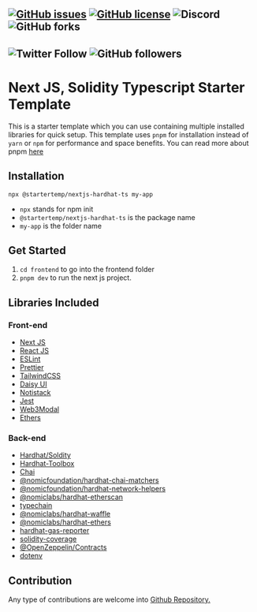 [![GitHub issues](https://img.shields.io/github/issues/startertemp/nextjs-hardhat-ts)](https://github.com/startertemp/nextjs-hardhat-ts/issues)
[![GitHub license](https://img.shields.io/github/license/startertemp/nextjs-hardhat-ts)](https://github.com/startertemp/nextjs-hardhat-ts/blob/master/LICENSE)
![Discord](https://img.shields.io/discord/1004829842476376184)
![GitHub forks](https://img.shields.io/github/forks/startertemp/nextjs-hardhat-ts?style=social)
--
![Twitter Follow](https://img.shields.io/twitter/follow/yanukadeneth99?style=social)
![GitHub followers](https://img.shields.io/github/followers/yanukadeneth99?style=social)
--

# Next JS, Solidity Typescript Starter Template

This is a starter template which you can use containing multiple installed libraries for quick setup. This template uses `pnpm` for installation instead of `yarn` or `npm` for performance and space benefits. You can read more about pnpm [here](https://pnpm.io/)

## Installation

```
npx @startertemp/nextjs-hardhat-ts my-app
```

- `npx` stands for npm init
- `@startertemp/nextjs-hardhat-ts` is the package name
- `my-app` is the folder name

## Get Started

1. `cd frontend` to go into the frontend folder
2. `pnpm dev` to run the next js project.

## Libraries Included

### Front-end

- [Next JS](https://nextjs.org/docs/getting-started)
- [React JS](https://reactjs.org/docs/getting-started.html)
- [ESLint](https://eslint.org/docs/latest/rules/)
- [Prettier](https://prettier.io/playground/)
- [TailwindCSS](https://tailwindcss.com/docs/utility-first)
- [Daisy UI](https://daisyui.com/components/button/)
- [Notistack](https://notistack.com/examples#variants)
- [Jest](https://nextjs.org/docs/testing#creating-your-tests)
- [Web3Modal](https://github.com/Web3Modal/web3modal)
- [Ethers](https://docs.ethers.io/v5/getting-started/)

### Back-end

- [Hardhat/Soldity](https://hardhat.org/hardhat-runner/docs/getting-started#overview)
- [Hardhat-Toolbox](https://hardhat.org/hardhat-runner/plugins/nomicfoundation-hardhat-toolbox)
- [Chai](https://www.chaijs.com/)
- [@nomicfoundation/hardhat-chai-matchers](https://hardhat.org/hardhat-chai-matchers/docs/overview)
- [@nomicfoundation/hardhat-network-helpers](https://hardhat.org/hardhat-network-helpers/docs/overview)
- [@nomiclabs/hardhat-etherscan](https://www.npmjs.com/package/@nomiclabs/hardhat-etherscan)
- [typechain](https://www.npmjs.com/package/typechain)
- [@nomiclabs/hardhat-waffle](https://www.npmjs.com/package/@nomiclabs/hardhat-waffle)
- [@nomiclabs/hardhat-ethers](https://www.npmjs.com/package/@nomiclabs/hardhat-ethers)
- [hardhat-gas-reporter](https://www.npmjs.com/package/hardhat-gas-reporter)
- [solidity-coverage](https://www.npmjs.com/package/solidity-coverage)
- [@OpenZeppelin/Contracts](https://www.openzeppelin.com/contracts)
- [dotenv](https://www.npmjs.com/package/dotenv)

## Contribution

Any type of contributions are welcome into [Github Repository.](https://github.com/startertemp/nextjs-hardhat-ts)
